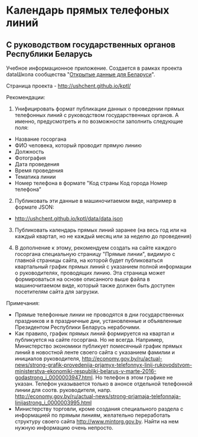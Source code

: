 # Календарь прямых телефоных линий

## С руководством государственных органов Республики Беларусь

Учебное информационное приложение. Создается в рамках проекта dataШкола 
сообщества "<a href="http://opendata.by">Открытые данные для Беларуси</a>".

Страница проекта - http://ushchent.github.io/kptl/

Рекомендации:

1. Унифицировать формат публикации данных о проведении прямых телефонных линий с руководством государственных органов. А именно, предусмотреть и по возможности заполнить следующие поля:

- Название госоргана
- ФИО человека, который проводит прямую линию
- Должность
- Фотография
- Дата проведения
- Время проведения
- Тематика линии
- Номер телефона в формате "Код страны Код города Номер телефона"

2. Публиковать эти данные в машиночитаемом виде, например в формате JSON:

- http://ushchent.github.io/kptl/data/data.json

3. Публиковать календарь прямых линий заранее (на весь год или на каждый квартал, но не каждый месяц или за неделю до проведения)

4. В дополнение к этому, рекомендуем создать на сайте каждого госоргана специальную страницу "Прямые линии", видимую с главной страницы сайта, на которой будет публиковаться квартальный график прямых линий с указанием полной информации о руководителях, проводящих линию. Эта страница может формироваться на основе описанного выше файла в машиночитаемом виде, который также должен быть доступен посетителям сайта для загрузки.


Примечания:

- Прямые телефонные линии не проводятся в дни государственных праздников и в праздничные дни, установленные и объявленные Президентом Республики Беларусь нерабочими.
- Как правило, график прямых линий формируется на квартал и публикуется на сайте госоргана. Но не всегда. Например, Министерство экономики публикует помесячный график прямых линий в новостной ленте своего сайта с указанием фамилии и инициалов руководителя, http://economy.gov.by/ru/actual-news/strong-grafik-provedenija-prjamyx-telefonnyx-linij-rukovodstvom-ministerstva-ekonomiki-respubliki-belarus-v-marte-2016-godastrong_i_0000003947.html. Но телефон в этом графике не указан. Телефон указывается только в анонсе отдельной телефонной линии для соотв. руководителя, напр. http://economy.gov.by/ru/actual-news/strong-prjamaja-telefonnaja-linijastrong_i_0000003995.html
- Министерству торговли, кроме создания специального раздела с информацией по прямым линиям, желательно переработать структуру своего сайта http://www.mintorg.gov.by. Найти на нем нужную информацию очень непросто. 
